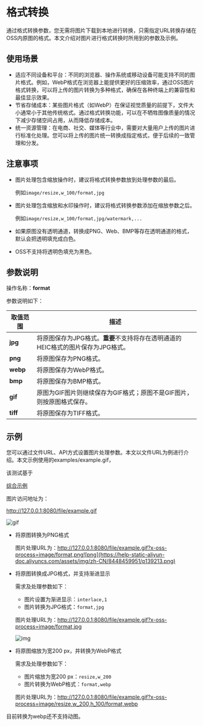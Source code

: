 # 格式转换

通过格式转换参数，您无需将图片下载到本地进行转换，只需指定URL转换存储在OSS内原图的格式。本文介绍对图片进行格式转换时所用到的参数及示例。

## **使用场景**

- 适应不同设备和平台：不同的浏览器、操作系统或移动设备可能支持不同的图片格式。例如，WebP格式在浏览器上能提供更好的压缩效率，通过OSS图片格式转换，可以将上传的图片转换为多种格式，确保在各种终端上的兼容性和最佳显示效果。
- 节省存储成本：某些图片格式（如WebP）在保证视觉质量的前提下，文件大小通常小于其他传统格式。通过格式转换功能，可以在不牺牲图像质量的情况下减少存储空间占用，从而降低存储成本。
- 统一资源管理：在电商、社交、媒体等行业中，需要对大量用户上传的图片进行标准化处理。您可以将上传的图片统一转换成指定格式，便于后续的一致管理和分发。

## 注意事项

- 图片处理包含缩放操作时，建议将格式转换参数放到处理参数的最后。

  例如`image/resize,w_100/format,jpg`

- 图片处理包含缩放和水印操作时，建议将格式转换参数添加在缩放参数之后。

  例如`image/resize,w_100/format,jpg/watermark,...`

- 如果原图没有透明通道，转换成PNG、Web、BMP等存在透明通道的格式，默认会把透明填充成白色。

- OSS不支持将透明色填充为黑色。

## 参数说明

操作名称：**format**

参数说明如下：

| **取值范围** | **描述**                                                     |
| ------------ | ------------------------------------------------------------ |
| **jpg**      | 将原图保存为JPG格式。**重要**不支持将存在透明通道的HEIC格式的图片保存为JPG格式。 |
| **png**      | 将原图保存为PNG格式。                                        |
| **webp**     | 将原图保存为WebP格式。                                       |
| **bmp**      | 将原图保存为BMP格式。                                        |
| **gif**      | 原图为GIF图片则继续保存为GIF格式；原图不是GIF图片，则按原图格式保存。 |
| **tiff**     | 将原图保存为TIFF格式。                                       |

## 示例

您可以通过文件URL、API方式设置图片处理参数。本文以文件URL为例进行介绍。本文示例使用的examples/example.gif，

该测试基于 

[综合示例](../README.md#comprehensive)

图片访问地址为：

http://127.0.0.1:8080/file/example.gif

![gif](https://help-static-aliyun-doc.aliyuncs.com/assets/img/zh-CN/8448459951/p139212.png)



- 将原图转换为PNG格式

  图片处理URL为：http://127.0.0.1:8080/file/example.gif?x-oss-process=image/format,png![png](https://help-static-aliyun-doc.aliyuncs.com/assets/img/zh-CN/8448459951/p139213.png)

- 将原图转换成JPG格式，并支持渐进显示

  需求及处理参数如下：

  - 图片设置为渐进显示：`interlace,1`
  - 图片转换为JPG格式：`format,jpg`

  图片处理URL为：http://127.0.0.1:8080/file/example.gif?x-oss-process=image/format,jpg

  ![img](https://help-static-aliyun-doc.aliyuncs.com/assets/img/zh-CN/0548459951/p2555.jpg)

- 将原图缩放为宽200 px，并转换为WebP格式

  需求及处理参数如下：

  - 图片缩放为宽200 px：`resize,w_200`
  - 图片转换为WebP格式：`format,webp`

  图片处理URL为：http://127.0.0.1:8080/file/example.gif?x-oss-process=image/resize,w_200,h_100/format,webp

目前转换为webp还不支持动图。
